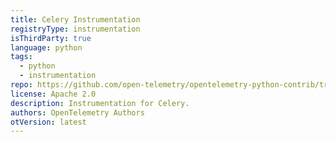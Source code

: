 ```yaml
---
title: Celery Instrumentation
registryType: instrumentation
isThirdParty: true
language: python
tags:
  - python
  - instrumentation
repo: https://github.com/open-telemetry/opentelemetry-python-contrib/tree/main/instrumentation/opentelemetry-instrumentation-celery
license: Apache 2.0
description: Instrumentation for Celery.
authors: OpenTelemetry Authors
otVersion: latest
---
```

